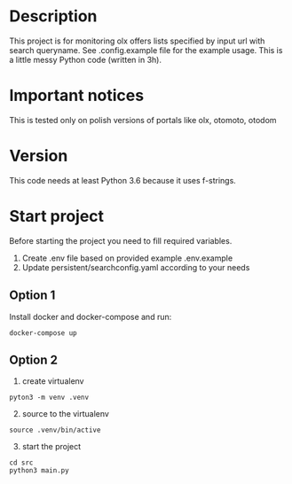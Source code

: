 # Description

This project is for monitoring olx offers lists specified by input url with search queryname. See .config.example file for the example usage.
This is a little messy Python code (written in 3h). 

# Important notices
This is tested only on polish versions of portals like olx, otomoto, otodom

# Version
This code needs at least Python 3.6 because it uses f-strings.

# Start project 
Before starting the project you need to fill required variables. 
1. Create .env file based on provided example .env.example
2. Update persistent/searchconfig.yaml according to your needs

## Option 1
Install docker and docker-compose and run:
```
docker-compose up
```

## Option 2
1. create virtualenv
```
pyton3 -m venv .venv
```

2. source to the virtualenv
```
source .venv/bin/active
```

3. start the project
```
cd src
python3 main.py
```